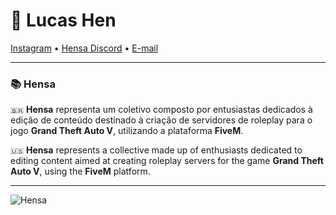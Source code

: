 # 💬 Lucas Hen
<a href="https://instagram.com/soulucashen/">Instagram</a> • <a href="https://discord.gg/95mzD4v5Sg">Hensa Discord</a> • <a href="mailto:lhdsa@icloud.com">E-mail</a> 

-------

### 📚 Hensa
`🇧🇷` **Hensa** representa um coletivo composto por entusiastas dedicados à edição de conteúdo destinado à criação de servidores de roleplay para o jogo **Grand Theft Auto V**, utilizando a plataforma **FiveM**.

`🇺🇸` **Hensa** represents a collective made up of enthusiasts dedicated to editing content aimed at creating roleplay servers for the game **Grand Theft Auto V**, using the **FiveM** platform.

-------

![Hensa](https://cdn.discordapp.com/attachments/1130691272848445530/1201996706351435796/2.2.png "Hensa")
